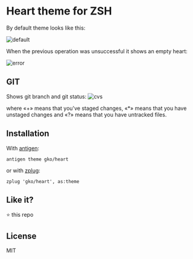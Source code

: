 # Heart theme for ZSH

By default theme looks like this:

![default](https://github.com/gko/heart-theme/raw/master/theme.png)

When the previous operation was unsuccessful it shows an empty heart:

![error](https://github.com/gko/heart-theme/raw/master/fail.png)

## GIT

Shows git branch and git status:
![cvs](https://github.com/gko/heart-theme/raw/master/cvs.png)

where «+» means that you've staged changes, «*» means that you have unstaged
changes and «?» means that you have untracked files.

## Installation

With [antigen](https://github.com/zsh-users/antigen):
```shell
antigen theme gko/heart
```

or with [zplug](https://github.com/zplug/zplug):

```shell
zplug 'gko/heart', as:theme
```

## Like it?

:star: this repo

## License

MIT
